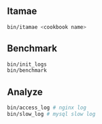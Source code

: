 ## Itamae

```bash
bin/itamae <cookbook name>
```

## Benchmark

```bash
bin/init_logs
bin/benchmark
```

## Analyze

```bash
bin/access_log # nginx log
bin/slow_log # mysql slow log
```
